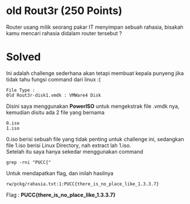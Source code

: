 # old Rout3r (250 Points)
Router usang milik seorang pakar IT menyimpan sebuah rahasia, bisakah kamu mencari rahasia didalam router tersebut ?
# Solved
Ini adalah challenge sederhana akan tetapi membuat kepala punyeng jika tidak tahu fungsi command dari linux :(
```
File Type :
0ld Rout3r-disk1.vmdk : VMWare4 Disk
```
Disini saya menggunakan <b>PowerISO</b> untuk mengekstrak file .vmdk nya, kemudian disitu ada 2 file yang bernama
```
0.iso
1.iso
```
0.iso berisi sebuah file yang tidak penting untuk challenge ini, sedangkan file 1.iso berisi Linux Directory, nah extract lah 1.iso.<br>
Setelah itu saya hanya sekedar menggunakan command
```
grep -rni "PUCC{"
```
Untuk mendapatkan flag, dan inilah hasilnya
```
rw/pckg/rahasia.txt:1:PUCC{there_is_no_place_like_1.3.3.7}
```
Flag : <b>PUCC{there_is_no_place_like_1.3.3.7}</b>
